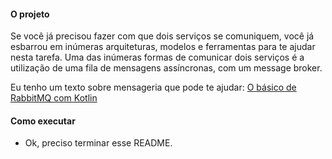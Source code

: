 #### O projeto

Se você já precisou fazer com que dois serviços se comuniquem, você já esbarrou em inúmeras arquiteturas, modelos e ferramentas para te ajudar nesta tarefa. Uma das inúmeras formas de comunicar dois serviços é a utilização de uma fila de mensagens assíncronas, com um message broker.

Eu tenho um texto sobre mensageria que pode te ajudar: [O básico de RabbitMQ com Kotlin](https://medium.com/@pitz.eduardo/o-b%C3%A1sico-de-rabbitmq-com-kotlin-538fcb452ff4)

#### Como executar
- Ok, preciso terminar esse README.

